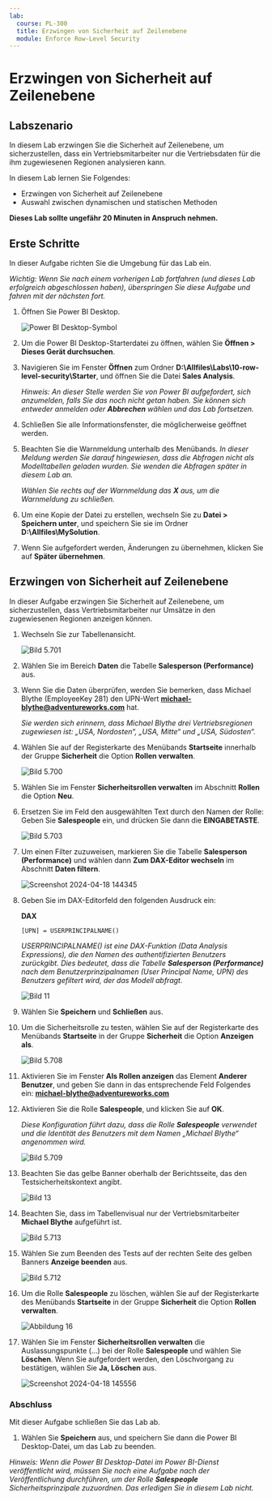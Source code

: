 ```yaml
---
lab:
  course: PL-300
  title: Erzwingen von Sicherheit auf Zeilenebene
  module: Enforce Row-Level Security
---
```



# **Erzwingen von Sicherheit auf Zeilenebene**

## **Labszenario**

In diesem Lab erzwingen Sie die Sicherheit auf Zeilenebene, um sicherzustellen, dass ein Vertriebsmitarbeiter nur die Vertriebsdaten für die ihm zugewiesenen Regionen analysieren kann.

In diesem Lab lernen Sie Folgendes:

- Erzwingen von Sicherheit auf Zeilenebene
- Auswahl zwischen dynamischen und statischen Methoden

**Dieses Lab sollte ungefähr 20 Minuten in Anspruch nehmen.**

## **Erste Schritte**

In dieser Aufgabe richten Sie die Umgebung für das Lab ein.

*Wichtig: Wenn Sie nach einem vorherigen Lab fortfahren (und dieses Lab erfolgreich abgeschlossen haben), überspringen Sie diese Aufgabe und fahren mit der nächsten fort.*

1. Öffnen Sie Power BI Desktop.

    ![Power BI Desktop-Symbol](Linked_image_Files/02-load-data-with-power-query-in-power-bi-desktop_image1.png)

1. Um die Power BI Desktop-Starterdatei zu öffnen, wählen Sie **Öffnen > Dieses Gerät durchsuchen**.

1. Navigieren Sie im Fenster **Öffnen** zum Ordner **D:\Allfiles\Labs\10-row-level-security\Starter**, und öffnen Sie die Datei **Sales Analysis**.

   *Hinweis: An dieser Stelle werden Sie von Power BI aufgefordert, sich anzumelden, falls Sie das noch nicht getan haben. Sie können sich entweder anmelden oder **Abbrechen** wählen und das Lab fortsetzen.*

1. Schließen Sie alle Informationsfenster, die möglicherweise geöffnet werden.

1. Beachten Sie die Warnmeldung unterhalb des Menübands. *In dieser Meldung werden Sie darauf hingewiesen, dass die Abfragen nicht als Modelltabellen geladen wurden. Sie wenden die Abfragen später in diesem Lab an.*
    
    *Wählen Sie rechts auf der Warnmeldung das **X** aus, um die Warnmeldung zu schließen.*

1. Um eine Kopie der Datei zu erstellen, wechseln Sie zu **Datei > Speichern unter**, und speichern Sie sie im Ordner **D:\Allfiles\MySolution**.

1. Wenn Sie aufgefordert werden, Änderungen zu übernehmen, klicken Sie auf **Später übernehmen**.

## **Erzwingen von Sicherheit auf Zeilenebene**

In dieser Aufgabe erzwingen Sie Sicherheit auf Zeilenebene, um sicherzustellen, dass Vertriebsmitarbeiter nur Umsätze in den zugewiesenen Regionen anzeigen können.

1. Wechseln Sie zur Tabellenansicht.

   ![Bild 5.701](Linked_image_Files/04-configure-data-model-in-power-bi-desktop-advanced_image20.png)

1. Wählen Sie im Bereich **Daten** die Tabelle **Salesperson (Performance)** aus.


1. Wenn Sie die Daten überprüfen, werden Sie bemerken, dass Michael Blythe (EmployeeKey 281) den UPN-Wert **michael-blythe@adventureworks.com** hat.
    
    *Sie werden sich erinnern, dass Michael Blythe drei Vertriebsregionen zugewiesen ist: „USA, Nordosten“, „USA, Mitte“ und „USA, Südosten“.*

1. Wählen Sie auf der Registerkarte des Menübands **Startseite** innerhalb der Gruppe **Sicherheit** die Option **Rollen verwalten**.

    ![Bild 5.700](Linked_image_Files/04-configure-data-model-in-power-bi-desktop-advanced_image21.png)

1. Wählen Sie im Fenster **Sicherheitsrollen verwalten** im Abschnitt **Rollen** die Option **Neu**.

1. Ersetzen Sie im Feld den ausgewählten Text durch den Namen der Rolle: Geben Sie **Salespeople** ein, und drücken Sie dann die **EINGABETASTE**.

   ![Bild 5.703](Linked_image_Files/04-configure-data-model-in-power-bi-desktop-advanced_image23.png)

1. Um einen Filter zuzuweisen, markieren Sie die Tabelle **Salesperson (Performance)** und wählen dann **Zum DAX-Editor wechseln** im Abschnitt **Daten filtern**.

   ![Screenshot 2024-04-18 144345](https://github.com/afelix-95/PL-300-Microsoft-Power-BI-Data-Analyst/assets/148110824/1308d47f-2cca-4f88-9237-b02b66b4cf1e)

1. Geben Sie im DAX-Editorfeld den folgenden Ausdruck ein:

    **DAX**

    ```
    [UPN] = USERPRINCIPALNAME()
    ```
    
    *USERPRINCIPALNAME() ist eine DAX-Funktion (Data Analysis Expressions), die den Namen des authentifizierten Benutzers zurückgibt. Dies bedeutet, dass die Tabelle **Salesperson (Performance)** nach dem Benutzerprinzipalnamen (User Principal Name, UPN) des Benutzers gefiltert wird, der das Modell abfragt.*

   ![Bild 11](Linked_image_Files/04-configure-data-model-in-power-bi-desktop-advanced_image25.png)

1. Wählen Sie **Speichern** und **Schließen** aus.

1. Um die Sicherheitsrolle zu testen, wählen Sie auf der Registerkarte des Menübands **Startseite** in der Gruppe **Sicherheit** die Option **Anzeigen als**.

   ![Bild 5.708](Linked_image_Files/04-configure-data-model-in-power-bi-desktop-advanced_image27.png)

1. Aktivieren Sie im Fenster **Als Rollen anzeigen** das Element **Anderer Benutzer**, und geben Sie dann in das entsprechende Feld Folgendes ein: **michael-blythe@adventureworks.com**

1. Aktivieren Sie die Rolle **Salespeople**, und klicken Sie auf **OK**.
    
    *Diese Konfiguration führt dazu, dass die Rolle **Salespeople** verwendet und die Identität des Benutzers mit dem Namen „Michael Blythe“ angenommen wird.*

   ![Bild 5.709](Linked_image_Files/04-configure-data-model-in-power-bi-desktop-advanced_image28.png)

1. Beachten Sie das gelbe Banner oberhalb der Berichtsseite, das den Testsicherheitskontext angibt.

   ![Bild 13](Linked_image_Files/04-configure-data-model-in-power-bi-desktop-advanced_image30.png)

1. Beachten Sie, dass im Tabellenvisual nur der Vertriebsmitarbeiter **Michael Blythe** aufgeführt ist.

   ![Bild 5.713](Linked_image_Files/04-configure-data-model-in-power-bi-desktop-advanced_image31.png)

1. Wählen Sie zum Beenden des Tests auf der rechten Seite des gelben Banners **Anzeige beenden** aus.

   ![Bild 5.712](Linked_image_Files/04-configure-data-model-in-power-bi-desktop-advanced_image32.png)

1. Um die Rolle **Salespeople** zu löschen, wählen Sie auf der Registerkarte des Menübands **Startseite** in der Gruppe **Sicherheit** die Option **Rollen verwalten**.

   ![Abbildung 16](Linked_image_Files/04-configure-data-model-in-power-bi-desktop-advanced_image33.png)

1. Wählen Sie im Fenster **Sicherheitsrollen verwalten** die Auslassungspunkte (...) bei der Rolle **Salespeople** und wählen Sie **Löschen**. Wenn Sie aufgefordert werden, den Löschvorgang zu bestätigen, wählen Sie **Ja, Löschen** aus.

   ![Screenshot 2024-04-18 145556](https://github.com/afelix-95/PL-300-Microsoft-Power-BI-Data-Analyst/assets/148110824/deeb4eac-b639-433d-a9d4-29c8e127008e)

### **Abschluss**

Mit dieser Aufgabe schließen Sie das Lab ab.

1. Wählen Sie **Speichern** aus, und speichern Sie dann die Power BI Desktop-Datei, um das Lab zu beenden.

*Hinweis: Wenn die Power BI Desktop-Datei im Power BI-Dienst veröffentlicht wird, müssen Sie noch eine Aufgabe nach der Veröffentlichung durchführen, um der Rolle **Salespeople** Sicherheitsprinzipale zuzuordnen. Das erledigen Sie in diesem Lab nicht.*
